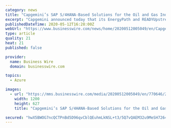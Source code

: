 ```yaml
---
category: news
title: "Capgemini’s SAP S/4HANA-Based Solutions for the Oil and Gas Industry Now Optimized for Microsoft Azure"
excerpt: "Capgemini announced today that its EnergyPath and READYUpstream solutions for the oil and gas industry are now optimized for Microsoft Azure. The clou"
publishedDateTime: 2020-05-12T16:28:00Z
webUrl: "https://www.businesswire.com/news/home/20200512005049/en/Capgemini’s-SAP-S4HANA-Based-Solutions-Oil-Gas-Industry"
type: article
quality: 21
heat: 21
published: false

provider:
  name: Business Wire
  domain: businesswire.com

topics:
  - Azure

images:
  - url: "https://mms.businesswire.com/media/20200512005049/en/770646/23/capgemini_logo.jpg"
    width: 1200
    height: 627
    title: "Capgemini’s SAP S/4HANA-Based Solutions for the Oil and Gas Industry Now Optimized for Microsoft Azure"

secured: "hwX5BWOG7ncQCTPnBd5D96qvCblQEuhmLkNSL+t3/5Q7vQAEM32u9MeSH72640EHgDvtOCVu6YUV5XHh71TAkIAI+7f1owJQ056qmOXGeKYia7pp7/duFRQsoeIF9chg6RfzjA2HV53tsU5GRKaYb4yhYi0M/UOLCjmezqeUCKjN2Mg1dPtfvBuMRwU2anVsbxGChsuO7e07lJD+W3G3Igfi7tL4G8Yxdd7/ROBy2ve3zYw4wI+uppa8FMcWD0jZHor94SQkxvpjXbkWbBIGNr2+bp+oActlHFz9prPIyj04KQzcfuwHe96PJWMGSkexvWayHgtOL9XIEgc1eoufX+oPEvT962mzgH3LP6oc9Rc/E9oV7de8bah0BTF6rcB670Ul3TpHPeiH2IRby7uVSM1NsogrPkfX9EyuANvPpu7FhkQx0fT7JhICHKlMtaRoYJsFNxPpR+dspgNs7db5zP6WhTXNNkavufupue1sDqw=;C1AL45gxfXAaMtF2Rg4SpQ=="
---
```


